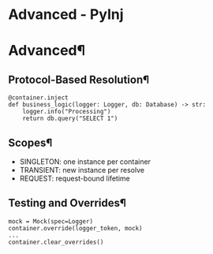 # Advanced - PyInj

[ ](https://github.com/QriusGlobal/pyinj/edit/master/docs/advanced.md "Edit this page")

# Advanced¶

## Protocol-Based Resolution¶
    
    
    @container.inject
    def business_logic(logger: Logger, db: Database) -> str:
        logger.info("Processing")
        return db.query("SELECT 1")
    

## Scopes¶

  * SINGLETON: one instance per container
  * TRANSIENT: new instance per resolve
  * REQUEST: request-bound lifetime

## Testing and Overrides¶
    
    
    mock = Mock(spec=Logger)
    container.override(logger_token, mock)
    ...
    container.clear_overrides()